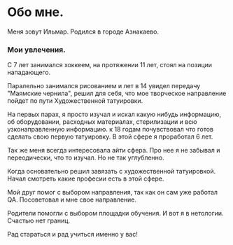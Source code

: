 # Обо мне. 
Меня зовут Ильмар. Родился в городе Азнакаево.
### Мои увлечения.
С 7 лет занимался хоккеем, на протяжении 11 лет, стоял на позиции нападающего. 

Паралельно занимался рисованием и лет в 14 увидел передачу "Маямские чернила", решил для себя, что мое творческое направление пойдет по пути Художественной татуировки.

На первых парах, я просто изучал и искал какую нибудь информацию, об оборудовании, расходных материалах, стерилизации и всю узконаправленную информацию. к 18 годам почувствовал что готов сделать свою первую татуировку. В этой сфере я проработал 6 лет. 

Так же меня всегда интересовала айти сфера. Про нее я не забывал и переодически, что то изучал. Но не так углубленно.

Когда основательно решил завязать с художественной татуировкой. Начал смотреть какие професии есть в этой сфере.

Мой друг помог с выбором направления, так как он сам уже работал QA. Посоветовал и мне свое направление.

Родители помогли с выбором площадки обучения. И вот я в нетологии. Счастью нет границ.

Рад стараться и рад учиться именно у вас!
